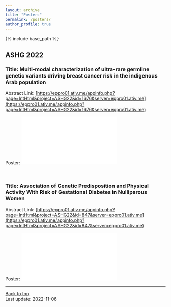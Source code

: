 ```yaml
---
layout: archive
title: "Posters"
permalink: /posters/
author_profile: true
---
```


{% include base_path %}


## ASHG 2022

### Title: Multi-modal characterization of ultra-rare germline genetic variants driving breast cancer risk in the indigenous Arab population

Abstract Link: [https://eppro01.ativ.me/appinfo.php?page=IntHtml&project=ASHG22&id=1676&server=eppro01.ativ.me](https://eppro01.ativ.me/appinfo.php?page=IntHtml&project=ASHG22&id=1676&server=eppro01.ativ.me)

Poster:
<embed src="/files/ASHG_2022_Presentation.pdf" type="application/pdf"/>

<br/>

### Title: Association of Genetic Predisposition and Physical Activity With Risk of Gestational Diabetes in Nulliparous Women

Abstract Link: [https://eppro01.ativ.me/appinfo.php?page=IntHtml&project=ASHG22&id=847&server=eppro01.ativ.me](https://eppro01.ativ.me/appinfo.php?page=IntHtml&project=ASHG22&id=847&server=eppro01.ativ.me)

Poster:
<embed src="/files/nuMoM2b_poster_ASHG_2022.pdf" type="application/pdf"/>

---
<a href="#top">Back to top</a>
<br/>
Last update: 2022-11-06
